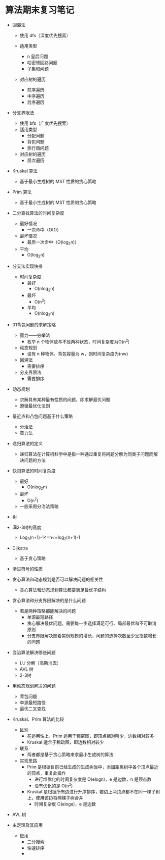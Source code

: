 # 算法期末复习笔记

- 回溯法

    - 使用 dfs（深度优先搜索）

    - 适用类型
        - n 皇后问题
        - 哈密顿回路问题
        - 子集和问题
    - 对应树的遍历
        - 前序遍历
        - 中序遍历
        - 后序遍历
- 分支界限法
    - 使用 bfs（广度优先搜索）
    - 适用类型
        - 分配问题
        - 背包问题
        - 旅行商问题
    - 对应树的遍历
        - 层次遍历
- Kruskal 算法
    - 基于最小生成树的 MST 性质的贪心策略
- Prim 算法
    - 基于最小生成树的 MST 性质的贪心策略
- 二分查找算法的时间复杂度
    - 最好情况
        - 一次命中（O(1)）
    - 最坏情况
        - 最后一次命中（O(log<sub>2</sub>n)）
    - 平均
        - O(log<sub>2</sub>n)
- 分支法实现快排
    - 时间复杂度
        - 最好
            - O(nlog<sub>2</sub>n)
        - 最坏
            - O(n<sup>2</sup>)
        - 平均
            - O(nlog<sub>2</sub>n)
- 01背包问题的求解策略
    - 蛮力——穷举法
        - 枚举 n 个物体放与不放两种状态，时间复杂度为O(n<sup>2</sup>)
    - 动态规划
        - 设有 n 种物体，背包容量为 w，则时间复杂度为(nw)
    - 回溯法
        - 需要排序
    - 分支界限法
        - 需要排序
- 动态规划
    - 求解具有某种最有性质的问题，即求解最优问题
    - 遵循最优化法则
- 最近点和凸包问题基于什么策略
    - 分治法
    - 蛮力法
- 递归算法的定义
    - 递归算法在计算机科学中是指一种通过重复将问题分解为同类子问题而解决问题的方法
- 快包算法的时间复杂度
    - 最好
        - O(nlog<sub>2</sub>n)
    - 最坏
        - O(n<sup>2</sup>)
    - 一般采用分治法策略
- 树
- 满2-3树的高度
    - Log<sub>3</sub>(n+1)-1<=h<=log<sub>2</sub>(n+1)-1
- Dijkstra
    - 基于贪心策略
- 渐进符号的性质
- 贪心算法和动态规划是否可以解决问题的相关性
    - 贪心算法和动态规划算法都要满足最优子结构
- 贪心算法和分支界限解决的是什么问题
    - 若是两种策略都能解决的问题
        - 单源最短路径
        - 贪心解决最优问题，需要每一步选择满足可行、局部最优和不可取消原则
        - 分支界限解决随着实例规模的增长，问题的选择次数至少呈指数增长的问题
- 变治算法解决哪些问题
    - LU 分解（高斯消去）
    - AVL 树
    - 2-3树
- 用动态规划解决的问题
    - 背包问题
    - 单源最短路径
    - 最优二叉查找
- Kruskal、Prim 算法的比较
    - 区别
        - 在适用性上，Prim 适用于稠密图，即顶点相对叫少，边数相对较多
        - Kruskal 适合于稀疏图，即边数相对较少
    - 联系
        - 两者都是基于贪心策略来求最小生成树的算法
    - 实现思路
        - Prim 是根据目前已经生成的生成树当中，添加距离树中各个顶点最近的顶点，重复此操作
            - 进行堆优化的时间复杂度是 O(elogn)，e 是边数，n 是顶点数
            - 没有优化的是 O(n<sup>2</sup>)
        - Kruskal 是根据所有边进行升序排序，若边上两顶点都不在同一棵子树上，使用该边将两棵子树合并
            - 时间复杂度 O(eloge)，e 是边数
- AVL 树
- 主定理及其应用
    - 应用
        - 二分搜索
        - 快速排序
        - 